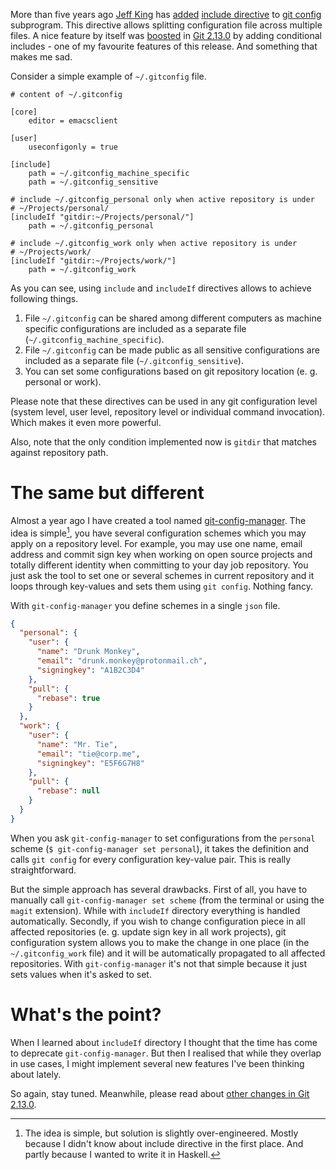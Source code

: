 More than five years ago [Jeff King](https://github.com/peff) has [added](https://github.com/git/git/commit/9b25a0b52e09400719366f0a33d0d0da98bbf7b0) [include directive](https://git-scm.com/docs/git-config#_includes) to [git config](https://git-scm.com/docs/git-config) subprogram. This directive allows splitting configuration file across multiple files. A nice feature by itself was [boosted](https://github.com/git/git/compare/45cbc37c5f84fadd78cccf6b2ea82a9ef251cdc6...3efd0bedc6625a6b194c1f6e5f1b7aa7d8b7e6bb) in [Git 2.13.0](https://github.com/git/git/releases/tag/v2.13.0) by adding conditional includes - one of my favourite features of this release. And something that makes me sad.

<!--more-->

Consider a simple example of `~/.gitconfig` file.

``` example
# content of ~/.gitconfig

[core]
    editor = emacsclient

[user]
    useconfigonly = true

[include]
    path = ~/.gitconfig_machine_specific
    path = ~/.gitconfig_sensitive

# include ~/.gitconfig_personal only when active repository is under
# ~/Projects/personal/
[includeIf "gitdir:~/Projects/personal/"]
    path = ~/.gitconfig_personal

# include ~/.gitconfig_work only when active repository is under
# ~/Projects/work/
[includeIf "gitdir:~/Projects/work/"]
    path = ~/.gitconfig_work
```

As you can see, using `include` and `includeIf` directives allows to achieve following things.

1.  File `~/.gitconfig` can be shared among different computers as machine specific configurations are included as a separate file (`~/.gitconfig_machine_specific`).
2.  File `~/.gitconfig` can be made public as all sensitive configurations are included as a separate file (`~/.gitconfig_sensitive`).
3.  You can set some configurations based on git repository location (e. g. personal or work).

Please note that these directives can be used in any git configuration level (system level, user level, repository level or individual command invocation). Which makes it even more powerful.

Also, note that the only condition implemented now is `gitdir` that matches against repository path.

# The same but different

Almost a year ago I have created a tool named [git-config-manager](https://github.com/d12frosted/git-config-manager). The idea is simple[^1], you have several configuration schemes which you may apply on a repository level. For example, you may use one name, email address and commit sign key when working on open source projects and totally different identity when committing to your day job repository. You just ask the tool to set one or several schemes in current repository and it loops through key-values and sets them using `git config`. Nothing fancy.

With `git-config-manager` you define schemes in a single `json` file.

``` json
{
  "personal": {
    "user": {
      "name": "Drunk Monkey",
      "email": "drunk.monkey@protonmail.ch",
      "signingkey": "A1B2C3D4"
    },
    "pull": {
      "rebase": true
    }
  },
  "work": {
    "user": {
      "name": "Mr. Tie",
      "email": "tie@corp.me",
      "signingkey": "E5F6G7H8"
    },
    "pull": {
      "rebase": null
    }
  }
}
```

When you ask `git-config-manager` to set configurations from the `personal` scheme (`$ git-config-manager set personal`), it takes the definition and calls `git config` for every configuration key-value pair. This is really straightforward.

But the simple approach has several drawbacks. First of all, you have to manually call `git-config-manager set scheme` (from the terminal or using the `magit` extension). While with `includeIf` directory everything is handled automatically. Secondly, if you wish to change configuration piece in all affected repositories (e. g. update sign key in all work projects), git configuration system allows you to make the change in one place (in the `~/.gitconfig_work` file) and it will be automatically propagated to all affected repositories. With `git-config-manager` it's not that simple because it just sets values when it's asked to set.

# What's the point?

When I learned about `includeIf` directory I thought that the time has come to deprecate `git-config-manager`. But then I realised that while they overlap in use cases, I might implement several new features I've been thinking about lately.

So again, stay tuned. Meanwhile, please read about [other changes in Git 2.13.0](https://github.com/blog/2360-git-2-13-has-been-released).

[^1]: The idea is simple, but solution is slightly over-engineered. Mostly because I didn't know about include directive in the first place. And partly because I wanted to write it in Haskell.
